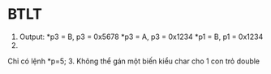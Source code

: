 # BTLT
1. Output:
*p3 = B, p3 = 0x5678
 *p3 = A, p3 = 0x1234
 *p1 = B, p1 = 0x1234
2.
Chỉ có lệnh *p=5;
3.
Không thể gán một biến kiểu char cho 1 con trỏ double

 
